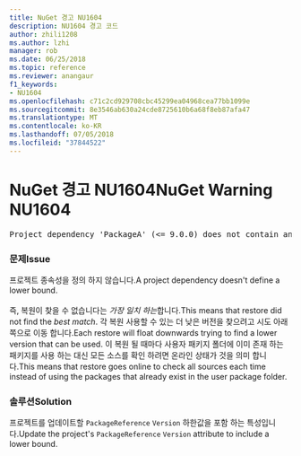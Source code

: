 ```yaml
---
title: NuGet 경고 NU1604
description: NU1604 경고 코드
author: zhili1208
ms.author: lzhi
manager: rob
ms.date: 06/25/2018
ms.topic: reference
ms.reviewer: anangaur
f1_keywords:
- NU1604
ms.openlocfilehash: c71c2cd929708cbc45299ea04968cea77bb1099e
ms.sourcegitcommit: 8e3546ab630a24cde8725610b6a68f8eb87afa47
ms.translationtype: MT
ms.contentlocale: ko-KR
ms.lasthandoff: 07/05/2018
ms.locfileid: "37844522"
---
```

# <a name="nuget-warning-nu1604"></a><span data-ttu-id="33370-103">NuGet 경고 NU1604</span><span class="sxs-lookup"><span data-stu-id="33370-103">NuGet Warning NU1604</span></span>

<pre>Project dependency 'PackageA' (&lt;= 9.0.0) does not contain an inclusive lower bound. Include a lower bound in the dependency version to ensure consistent restore results.</pre>

### <a name="issue"></a><span data-ttu-id="33370-104">문제</span><span class="sxs-lookup"><span data-stu-id="33370-104">Issue</span></span>
<span data-ttu-id="33370-105">프로젝트 종속성을 정의 하지 않습니다.</span><span class="sxs-lookup"><span data-stu-id="33370-105">A project dependency doesn't define a lower bound.</span></span><br/><br/><span data-ttu-id="33370-106">즉, 복원이 찾을 수 없습니다는 *가장 일치 하는*합니다.</span><span class="sxs-lookup"><span data-stu-id="33370-106">This means that restore did not find the *best match*.</span></span> <span data-ttu-id="33370-107">각 복원 사용할 수 있는 더 낮은 버전을 찾으려고 시도 아래쪽으로 이동 합니다.</span><span class="sxs-lookup"><span data-stu-id="33370-107">Each restore will float downwards trying to find a lower version that can be used.</span></span> <span data-ttu-id="33370-108">이 복원 될 때마다 사용자 패키지 폴더에 이미 존재 하는 패키지를 사용 하는 대신 모든 소스를 확인 하려면 온라인 상태가 것을 의미 합니다.</span><span class="sxs-lookup"><span data-stu-id="33370-108">This means that restore goes online to check all sources each time instead of using the packages that already exist in the user package folder.</span></span>

### <a name="solution"></a><span data-ttu-id="33370-109">솔루션</span><span class="sxs-lookup"><span data-stu-id="33370-109">Solution</span></span>
<span data-ttu-id="33370-110">프로젝트를 업데이트할 `PackageReference` `Version` 하한값을 포함 하는 특성입니다.</span><span class="sxs-lookup"><span data-stu-id="33370-110">Update the project's `PackageReference` `Version` attribute to include a lower bound.</span></span>
